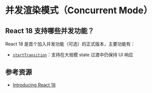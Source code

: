# 并发渲染模式（Concurrent Mode）

## React 18 支持哪些并发功能？

React 18 是首个加入并发功能（可选）的正式版本，主要功能有：

* [`startTransition`](https://github.com/reactwg/react-18/discussions/41)：支持在大规模 state 过渡中仍保持 UI 响应

## 参考资源

* [Introducing React 18](https://github.com/reactwg/react-18/discussions/4)
